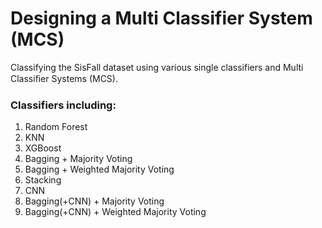 # Designing a Multi Classifier System (MCS)

Classifying the SisFall dataset using various single classifiers and Multi Classiﬁer Systems (MCS).

### Classifiers including:
1. Random Forest
2. KNN
3. XGBoost
4. Bagging + Majority Voting
5. Bagging + Weighted Majority Voting
6. Stacking
7. CNN
8. Bagging(+CNN) + Majority Voting
9. Bagging(+CNN) + Weighted Majority Voting